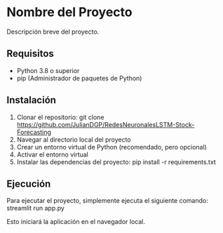 # Nombre del Proyecto

Descripción breve del proyecto.

## Requisitos

- Python 3.8 o superior
- pip (Administrador de paquetes de Python)

## Instalación

1. Clonar el repositorio:
git clone https://github.com/JulianDGP/RedesNeuronalesLSTM-Stock-Forecasting
2. Navegar al directorio local del proyecto
3. Crear un entorno virtual de Python (recomendado, pero opcional)
4. Activar el entorno virtual
5. Instalar las dependencias del proyecto:
pip install -r requirements.txt

## Ejecución
Para ejecutar el proyecto, simplemente ejecuta el siguiente comando:
streamlit run app.py

Esto iniciará la aplicación en el navegador local.

